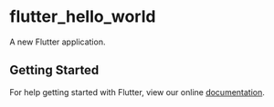 # flutter_hello_world

A new Flutter application.

## Getting Started

For help getting started with Flutter, view our online
[documentation](https://flutter.io/).
